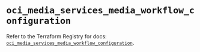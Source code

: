 # `oci_media_services_media_workflow_configuration`

Refer to the Terraform Registry for docs: [`oci_media_services_media_workflow_configuration`](https://registry.terraform.io/providers/hashicorp/oci/7.19.0/docs/resources/media_services_media_workflow_configuration).
